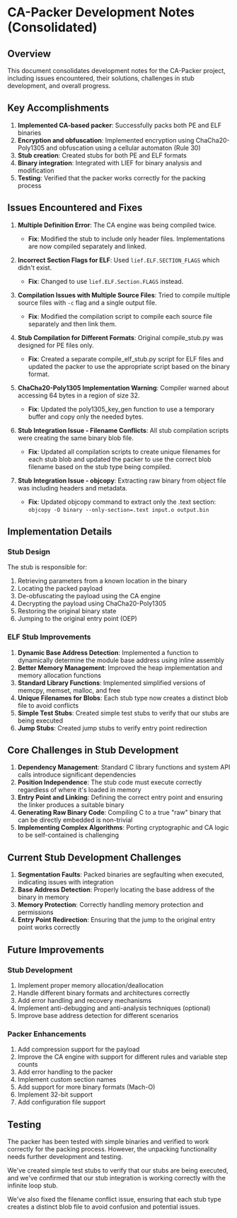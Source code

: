 # CA-Packer Development Notes (Consolidated)

## Overview
This document consolidates development notes for the CA-Packer project, including issues encountered, their solutions, challenges in stub development, and overall progress.

## Key Accomplishments
1. **Implemented CA-based packer**: Successfully packs both PE and ELF binaries
2. **Encryption and obfuscation**: Implemented encryption using ChaCha20-Poly1305 and obfuscation using a cellular automaton (Rule 30)
3. **Stub creation**: Created stubs for both PE and ELF formats
4. **Binary integration**: Integrated with LIEF for binary analysis and modification
5. **Testing**: Verified that the packer works correctly for the packing process

## Issues Encountered and Fixes
1. **Multiple Definition Error**: The CA engine was being compiled twice.
   - **Fix**: Modified the stub to include only header files. Implementations are now compiled separately and linked.

2. **Incorrect Section Flags for ELF**: Used `lief.ELF.SECTION_FLAGS` which didn't exist.
   - **Fix**: Changed to use `lief.ELF.Section.FLAGS` instead.

3. **Compilation Issues with Multiple Source Files**: Tried to compile multiple source files with `-c` flag and a single output file.
   - **Fix**: Modified the compilation script to compile each source file separately and then link them.

4. **Stub Compilation for Different Formats**: Original compile_stub.py was designed for PE files only.
   - **Fix**: Created a separate compile_elf_stub.py script for ELF files and updated the packer to use the appropriate script based on the binary format.

5. **ChaCha20-Poly1305 Implementation Warning**: Compiler warned about accessing 64 bytes in a region of size 32.
   - **Fix**: Updated the poly1305_key_gen function to use a temporary buffer and copy only the needed bytes.

6. **Stub Integration Issue - Filename Conflicts**: All stub compilation scripts were creating the same binary blob file.
   - **Fix**: Updated all compilation scripts to create unique filenames for each stub blob and updated the packer to use the correct blob filename based on the stub type being compiled.

7. **Stub Integration Issue - objcopy**: Extracting raw binary from object file was including headers and metadata.
   - **Fix**: Updated objcopy command to extract only the .text section: `objcopy -O binary --only-section=.text input.o output.bin`

## Implementation Details

### Stub Design
The stub is responsible for:
1. Retrieving parameters from a known location in the binary
2. Locating the packed payload
3. De-obfuscating the payload using the CA engine
4. Decrypting the payload using ChaCha20-Poly1305
5. Restoring the original binary state
6. Jumping to the original entry point (OEP)

### ELF Stub Improvements
1. **Dynamic Base Address Detection**: Implemented a function to dynamically determine the module base address using inline assembly
2. **Better Memory Management**: Improved the heap implementation and memory allocation functions
3. **Standard Library Functions**: Implemented simplified versions of memcpy, memset, malloc, and free
4. **Unique Filenames for Blobs**: Each stub type now creates a distinct blob file to avoid conflicts
5. **Simple Test Stubs**: Created simple test stubs to verify that our stubs are being executed
6. **Jump Stubs**: Created jump stubs to verify entry point redirection

## Core Challenges in Stub Development
1. **Dependency Management**: Standard C library functions and system API calls introduce significant dependencies
2. **Position Independence**: The stub code must execute correctly regardless of where it's loaded in memory
3. **Entry Point and Linking**: Defining the correct entry point and ensuring the linker produces a suitable binary
4. **Generating Raw Binary Code**: Compiling C to a true "raw" binary that can be directly embedded is non-trivial
5. **Implementing Complex Algorithms**: Porting cryptographic and CA logic to be self-contained is challenging

## Current Stub Development Challenges
1. **Segmentation Faults**: Packed binaries are segfaulting when executed, indicating issues with integration
2. **Base Address Detection**: Properly locating the base address of the binary in memory
3. **Memory Protection**: Correctly handling memory protection and permissions
4. **Entry Point Redirection**: Ensuring that the jump to the original entry point works correctly

## Future Improvements

### Stub Development
1. Implement proper memory allocation/deallocation
2. Handle different binary formats and architectures correctly
3. Add error handling and recovery mechanisms
4. Implement anti-debugging and anti-analysis techniques (optional)
5. Improve base address detection for different scenarios

### Packer Enhancements
1. Add compression support for the payload
2. Improve the CA engine with support for different rules and variable step counts
3. Add error handling to the packer
4. Implement custom section names
5. Add support for more binary formats (Mach-O)
6. Implement 32-bit support
7. Add configuration file support

## Testing
The packer has been tested with simple binaries and verified to work correctly for the packing process. However, the unpacking functionality needs further development and testing.

We've created simple test stubs to verify that our stubs are being executed, and we've confirmed that our stub integration is working correctly with the infinite loop stub.

We've also fixed the filename conflict issue, ensuring that each stub type creates a distinct blob file to avoid confusion and potential issues.